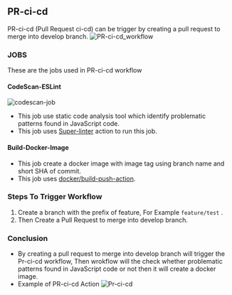## PR-ci-cd
 
 PR-ci-cd (Pull Request ci-cd) can be trigger by creating a pull request to merge into develop branch.
 ![PR-ci-cd_workflow](https://github.com/REAN-Foundation/reancare-service/blob/feature/flow_documentation/assets/images/pr-ci-cd_workflow.png?raw=true)
 
### JOBS

 These are the jobs used in PR-ci-cd workflow
 
 #### CodeScan-ESLint
 ![codescan-job](https://github.com/REAN-Foundation/reancare-service/blob/feature/flow_documentation/assets/images/codescan.png?raw=true)
 
  * This job use static code analysis tool which identify problematic patterns found in JavaScript code.
  * This job uses [Super-linter](https://github.com/marketplace/actions/super-linter) action to run this job. 
 
 #### Build-Docker-Image
 
  * This job create a docker image with image tag using branch name and short SHA of commit.
  * This job uses [docker/build-push-action](https://github.com/marketplace/actions/build-and-push-docker-images).  
 
### Steps To Trigger Workflow

 1. Create a branch with the prefix of feature, For Example ``` feature/test ``` .
 2. Then Create a Pull Request to merge into develop branch.

### Conclusion

 * By creating a pull request to merge into develop branch will trigger the Pr-ci-cd workflow, Then wrokflow will the check whether problematic patterns found in    JavaScript code or not then it will create a docker image.
 * Example of PR-ci-cd Action ![Pr-ci-cd](https://github.com/REAN-Foundation/reancare-service/blob/feature/flow_documentation/assets/images/Pr-ci-cd_example.png?raw=true)
